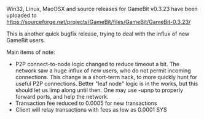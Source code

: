 Win32, Linux, MacOSX and source releases for GameBit v0.3.23 have been uploaded to
https://sourceforge.net/projects/GameBit/files/GameBit/GameBit-0.3.23/

This is another quick bugfix release, trying to deal with the influx of new GameBit users.

Main items of note:

* P2P connect-to-node logic changed to reduce timeout a bit.  The network saw a huge influx of new users, who do not permit incoming connections.  This change is a short-term hack, to more quickly hunt for useful P2P connections.  Better "leaf node" logic is in the works, but this should let us limp along until then.  One may use -upnp to properly forward ports, and help the network.
* Transaction fee reduced to 0.0005 for new transactions
* Client will relay transactions with fees as low as 0.0001 SYS
